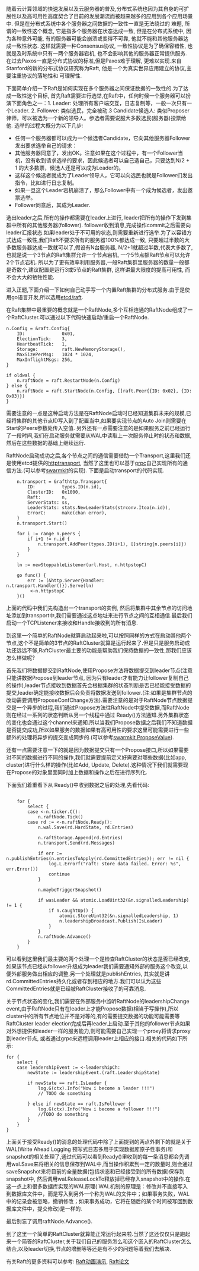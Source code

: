  随着云计算领域的快速发展以及云服务器的普及,分布式系统也因为其自身的可扩展性以及高可用性高度契合了目前的发展潮流而被越来越多的应用到各个应用场景中. 但是在分布式系统中各个服务器之间数据的一致性一直是无法绕过的 难题, 所谓的一致性这个概念, 它是指多个服务器在状态达成一致, 但是在分布式系统中, 因为各种意外可能, 有的服务器可能会崩溃或变得不可靠, 他就不能和其他服务器达成一致性状态. 这样就需要一种Consensus协议, 一致性协议是为了确保容错性, 也就是及时系统中只有一两个服务器宕机, 也不会影响其他的服务器正常提供服务. 在过去Paxos一直是分布式协议的标准,但是Paxos难于理解, 更难以实现.来自Stanford的新的分布式协议研究称为Raft, 他是一个为真实世界应用建立的协议,主要注重协议的落地性和 可理解性.
 
下面简单介绍一下Raft是如何实现在多个服务器之间保证数据的一致性的.为了达成一致性这个目标, 首先Raft需要进行选举,在Raft中，任何时候一个服务器可以扮演下面角色之一：1. Leader: 处理所有客户端交互，日志复制等，一般一次只有一个Leader. 2. Follower: 类似选民，完全被动.3 Candidate候选人: 类似Proposer律师，可以被选为一个新的领导人。参选者需要说服大多数选民(服务器)投票给他. 选举的过程大概分为以下几步:
*  任何一个服务器都可以成为一个候选者Candidate，它向其他服务器Follower发出要求选举自己的请求：
*  其他服务器同意了，发出OK。注意如果在这个过程中，有一个Follower当机，没有收到请求选举的要求，因此候选者可以自己选自己，只要达到N/2 + 1 的大多数票，候选人还是可以成为Leader的。
*  这样这个候选者就成为了Leader领导人，它可以向选民也就是Follower们发出指令，比如进行日志复制。
*  如果一旦这个Leader宕机崩溃了，那么Follower中有一个成为候选者，发出邀票选举。
*  Follower同意后，其成为Leader.

选出leader之后,所有的操作都需要在leader上进行, leader把所有的操作下发到集群中所有的其他服务器(follower). follower收到消息,完成操作commit之后需要向leader汇报状态.如果leader处于不可用的状态,则需要重新进行选举.为了以容错方式达成一致性,我们Raft不要求所有的服务器100%都达成一致, 只要超过半数的大多数服务器达成一致就可以了,假设有N台服务器, N/2+1就超过半数,代表大多数了, 也就是说一个3节点的Raft集群允许一个节点宕机, 一个5节点额Raft节点可以允许2个节点宕机. 所以为了更有效率利用服务器,一般Raft集群里服务器的数量一般都是奇数个,建议配置是运行3或5节点的Raft集群, 这样讲最大限度的提高可用性, 而不会大大的牺牲性能.

进入正题,下面介绍一下如何自己动手写一个内置Raft集群的分布式服务.由于是使用go语言开发,所以选用[etcd/raft](https://github.com/coreos/etcd/tree/master/raft).

在Raft集群中最重要的概念就是一个RaftNode,多个互相连通的RaftNode组成了一个RaftCluster.可以通过以下代码快速启动/重启一个RaftNode.
```
n.Config = &raft.Config{
	ID:              0x01,
	ElectionTick:    3,
	HeartbeatTick:   1,
	Storage:         raft.NewMemoryStorage(),
	MaxSizePerMsg:   1024 * 1024,
	MaxInflightMsgs: 256,
}

if oldwal {
	n.raftNode = raft.RestartNode(n.Config)
} else {
	n.raftNode = raft.StartNode(n.Config, []raft.Peer{{ID: 0x02}, {ID: 0x03}})
}
```
需要注意的一点是这种启动方法是在RaftNode启动时已经知道集群未来的规模,已经将集群的其他节点ID写入到了配置当中,如果要实现节点的Auto Join则需要在Start的Peers参数处传入空值. 另外还有一点需要注意的是如果服务之前已经运行了一段时间,我们在启动服务就需要从WAL中读取上一次服务停止时的状态和数据,然后在这些数据的基础上继续运行.

RaftNode启动成功之后,各个节点之间的通信需要借助一个Transport,这里我们还是使用etcd提供的[httptransport](https://github.com/coreos/etcd/tree/master/rafthttp), 当然了这里也可以基于[grpc](https://github.com/grpc/grpc-go)自己实现所有的通信方法.(可以参考[swarmkit](https://github.com/docker/swarmkit/blob/master/api/raft.proto)的实现). 下面是启动transport的代码实现.
```
	n.transport = &rafthttp.Transport{
		ID:          types.ID(n.id),
		ClusterID:   0x1000,
		Raft:        n,
		ServerStats: ss,
		LeaderStats: stats.NewLeaderStats(strconv.Itoa(n.id)),
		ErrorC:      make(chan error),
	}
	n.transport.Start()

	for i := range n.peers {
		if i+1 != n.id {
			n.transport.AddPeer(types.ID(i+1), []string{n.peers[i]})
		}
	}
	
	ln := newStoppableListener(url.Host, n.httpstopC)

	go func() {
		err := (&http.Server{Handler: n.transport.Handler()}).Serve(ln)
	     <-n.httpstopC
	}()
```
上面的代码中我们先构造出一个transport的实例, 然后将集群中其余节点的访问地址添加到transport中,我们需要通过这点地址来进行节点之间的互相通信.最后我们启动一个TCPListener来接收和Handle接收到的所有消息.

到这里一个简单的RaftNode就算启动起来啦,可以按照同样的方式在启动其他两个节点,这个不是简单的3节点的RaftCluster就算是运行起来了.但是只是服务启动成功还远远不够,RaftCluster最主要的功能是帮助我们保持数据的一致性,那我们应该怎么样做呢?

首先我们将数据提交到RaftNode,使用Propose方法将数据提交到leader节点(注意只能讲数据Propose到leader节点, 因为只有leader才有能力让follower复制自己的操作),leader节点接收到数据首先会根据集群的状态判断是否已经能接受数据的提交,leader确定能接收数据后会负责将数据发送到follower.(注:如果是集群节点的改动需要调用ProposeConfChange方法).需要注意的是对于RaftNode节点数据提交是一个异步的过程,我们通过Propose方法往RaftNode中提交数据,而RaftNode则在经过一系列的状态判断从另一个线程中通过 Ready()方法通知.另外集群状态的变化也会通过这个channel来通知.所以当我们Propose数据之后我们不知道数据是否提交成功,所以如果服务的数据如果有高可用性的要求这里可能需要进行一些额外的处理将异步的提交变成同步的.(可以参考[swarmkit ProposeValue](https://github.com/docker/swarmkit/blob/master/manager/state/raft/raft.go#L1154)).

还有一点需要注意一下的就是因为数据提交只有一个Propose接口,所以如果需要对不同的数据进行不同的操作,我们就需要提前定义好需要对哪些数据(比如app, cluster)进行什么样的操作(比如Add, Update, Delete).这种情况下我们就需要现在Propose的对象里面同时加上数据和操作之后在进行序列化.

下面我们着重看下从 Ready()中收到数据之后的处理,先看代码:
```

	for {
		select {
		case <-n.ticker.C():
			n.raftNode.Tick()
		case rd := <-n.raftNode.Ready():
			n.wal.Save(rd.HardState, rd.Entries)

			n.raftStorage.Append(rd.Entries)
			n.transport.Send(rd.Messages)

			if err := n.publishEntries(n.entriesToApply(rd.CommittedEntries)); err != nil {
				log.L.Errorf("raft: store data failed. Error: %s", err.Error())
				continue
			}

			n.maybeTriggerSnapshot()

			if wasLeader && atomic.LoadUint32(&n.signalledLeadership) != 1 {
				if n.caughtUp() {
					atomic.StoreUint32(&n.signalledLeadership, 1)
					n.leadershipBroadcast.Publish(IsLeader)
				}
			}
			n.raftNode.Advance()
		}
	}
```
可以看到这里我们最主要的两个处理一个是检查RaftCluster的状态是否已经改变,如果该节点已经从follower升级成为leader我们需要通知外部的服务这个改变,以便外部服务做出相应的调整,另一个处理就是publishEntries, 其实就是讲rd.CommittedEntries持久化或者存到相应的地方.我们可以认为这些CommittedEntries就是已经被RaftCluster接收了的可靠消息.

关于节点状态的变化,我们需要在外部服务中监听RaftNode的leadershipChange event,由于RaftNode只有在leader上才能Propose数据(相当于写操作),所以cluster中的所有节点地位并不是对等的,有的需要提交数据的功能可能需要等RaftCluster leader election完成后再leader上启动.至于其他的follower节点如果对外想提供和leader一样的服务能力,则可能需要自己实现一个proxy将请求proxy到leader节点, 或者通过grpc来远程调用leader上相应的接口.相关的代码如下所示:
```
for {
	select {
	case leadershipEvent := <-leadershipCh:
		newState := leadershipEvent.(raft.LeadershipState)

		if newState == raft.IsLeader {
			log.G(ctx).Info("Now i become a leader !!!")
			// TODO do something

		} else if newState == raft.IsFollower {
			log.G(ctx).Info("Now i become a follower !!!")
			//TODO do something
		}
	}
}

```

上面关于接受Ready()的消息的处理代码中除了上面提到的两点外剩下的就是关于WAL(Write Ahead Logging 预写式日志多用于实现数据库原子性事务)和snapshot的相关处理了,通过代码可以看到Ready()里收到的每一条消息都会先调用wal.Save来将相关的信息保存到WAL中,而当操作积累到一定的数量时,则会通过saveSnapshot来将目前的全量数据(包括状态和已经接受到的所有数据)保存到snapshot中, 然后调用wal.ReleaseLockTo释放掉已经存入snapshot中的操作.在这一点上和很多数据库实现的WAL原理( WAL机制的原理是：修改并不直接写入到数据库文件中，而是写入到另外一个称为WAL的文件中；如果事务失败，WAL中的记录会被忽略，撤销修改；如果事务成功，它将在随后的某个时间被写回到数据库文件中，提交修改)是一样的.

最后别忘了调用raftNode.Advance().

到了这里一个简单的RaftCluster就算能正常运行起来啦.当然了这还仅仅只是跑起来一个简答的RaftCluster,关于我们自己的服务怎么和这个嵌入的RaftCluster怎么结合,以及leader切换,节点的增删等等还是有不少的问题等着我们去解决.

有关Raft的更多资料可以参考: [Raft动画演示](http://thesecretlivesofdata.com/raft/), [Raft论文](https://ramcloud.stanford.edu/wiki/download/attachments/11370504/raft.pdf)